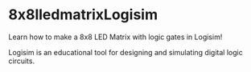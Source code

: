 # 8x8lledmatrixLogisim
Learn how to make a 8x8 LED Matrix with logic gates in Logisim!

Logisim is an educational tool for designing and simulating digital logic circuits. 
